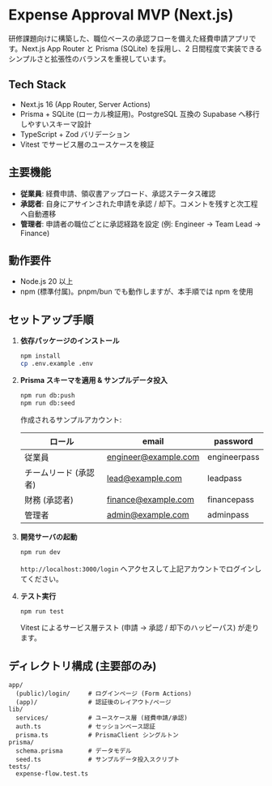 # Expense Approval MVP (Next.js)

研修課題向けに構築した、職位ベースの承認フローを備えた経費申請アプリです。Next.js App Router と Prisma (SQLite) を採用し、2 日間程度で実装できるシンプルさと拡張性のバランスを重視しています。

## Tech Stack

- Next.js 16 (App Router, Server Actions)
- Prisma + SQLite (ローカル検証用)。PostgreSQL 互換の Supabase へ移行しやすいスキーマ設計
- TypeScript + Zod バリデーション
- Vitest でサービス層のユースケースを検証

## 主要機能

- **従業員**: 経費申請、領収書アップロード、承認ステータス確認
- **承認者**: 自身にアサインされた申請を承認 / 却下。コメントを残すと次工程へ自動遷移
- **管理者**: 申請者の職位ごとに承認経路を設定 (例: Engineer → Team Lead → Finance)

## 動作要件

- Node.js 20 以上
- npm (標準付属)。pnpm/bun でも動作しますが、本手順では npm を使用

## セットアップ手順

1. **依存パッケージのインストール**

   ```bash
   npm install
   cp .env.example .env
   ```

2. **Prisma スキーマを適用 & サンプルデータ投入**

   ```bash
   npm run db:push
   npm run db:seed
   ```

   作成されるサンプルアカウント:

   | ロール | email | password |
   | --- | --- | --- |
   | 従業員 | engineer@example.com | engineerpass |
   | チームリード (承認者) | lead@example.com | leadpass |
   | 財務 (承認者) | finance@example.com | financepass |
   | 管理者 | admin@example.com | adminpass |

3. **開発サーバの起動**

   ```bash
   npm run dev
   ```

   `http://localhost:3000/login` へアクセスして上記アカウントでログインしてください。

4. **テスト実行**

   ```bash
   npm run test
   ```

   Vitest によるサービス層テスト (申請 → 承認 / 却下のハッピーパス) が走ります。

## ディレクトリ構成 (主要部のみ)

```
app/
  (public)/login/     # ログインページ (Form Actions)
  (app)/              # 認証後のレイアウト/ページ
lib/
  services/           # ユースケース層 (経費申請/承認)
  auth.ts             # セッションベース認証
  prisma.ts           # PrismaClient シングルトン
prisma/
  schema.prisma       # データモデル
  seed.ts             # サンプルデータ投入スクリプト
tests/
  expense-flow.test.ts
```
